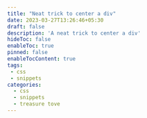 ```yaml
---
title: "Neat trick to center a div"
date: 2023-03-27T13:26:46+05:30
draft: false
description: 'A neat trick to center a div'
hideToc: false
enableToc: true
pinned: false
enableTocContent: true
tags:
 - css
 - snippets
categories:
  - css
  - snippets
  - treasure tove
---
```



